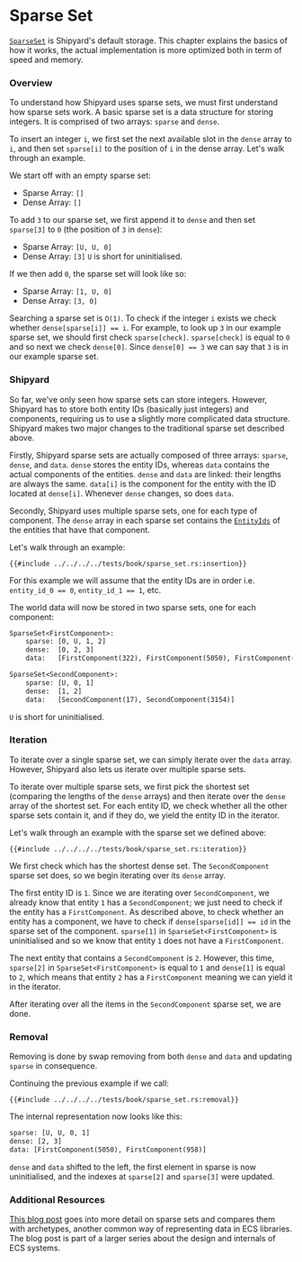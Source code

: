 # Sparse Set

[`SparseSet`][sparseset docs] is Shipyard's default storage. This chapter explains the basics
of how it works, the actual implementation is more optimized both in term of speed and memory.

### Overview

To understand how Shipyard uses sparse sets, we must first understand how sparse sets work.
A basic sparse set is a data structure for storing integers. It is comprised of two
arrays: `sparse` and `dense`.

To insert an integer `i`, we first set the next available slot in the `dense` array to `i`,
and then set `sparse[i]` to the position of `i` in the dense array. Let's walk through
an example.

We start off with an empty sparse set:

- Sparse Array: `[]`
- Dense Array: `[]`

To add `3` to our sparse set, we first append it to `dense` and then set `sparse[3]` to `0`
(the position of `3` in `dense`):

- Sparse Array: `[U, U, 0]`
- Dense Array: `[3]`
  `U` is short for uninitialised.

If we then add `0`, the sparse set will look like so:

- Sparse Array: `[1, U, 0]`
- Dense Array: `[3, 0]`

Searching a sparse set is `O(1)`. To check if the integer `i` exists we check whether
`dense[sparse[i]] == i`. For example, to look up `3` in our example sparse set, we should
first check `sparse[check]`. `sparse[check]` is equal to `0` and so next we check
`dense[0]`. Since `dense[0] == 3` we can say that `3` is in our example sparse set.

### Shipyard

So far, we've only seen how sparse sets can store integers. However, Shipyard has to store both
entity IDs (basically just integers) and components, requiring us to use a slightly more
complicated data structure. Shipyard makes two major changes to the traditional sparse set
described above.

Firstly, Shipyard sparse sets are actually composed of three arrays: `sparse`, `dense`, and
`data`. `dense` stores the entity IDs, whereas `data` contains the actual components of the
entities. `dense` and `data` are linked: their lengths are always the same. `data[i]` is
the component for the entity with the ID located at `dense[i]`. Whenever `dense` changes,
so does `data`.

Secondly, Shipyard uses multiple sparse sets, one for each type of component. The `dense` array
in each sparse set contains the [`EntityIds`][entityid docs] of the entities that have that
component.

Let's walk through an example:

```rust,noplaypen
{{#include ../../../../tests/book/sparse_set.rs:insertion}}
```

For this example we will assume that the entity IDs are in order i.e. `entity_id_0 == 0`, `entity_id_1 == 1`, etc.

The world data will now be stored in two sparse sets, one for each component:

```txt
SparseSet<FirstComponent>:
    sparse: [0, U, 1, 2]
    dense:  [0, 2, 3]
    data:   [FirstComponent(322), FirstComponent(5050), FirstComponent(958)]

SparseSet<SecondComponent>:
    sparse: [U, 0, 1]
    dense:  [1, 2]
    data:   [SecondComponent(17), SecondComponent(3154)]
```

`U` is short for uninitialised.

### Iteration

To iterate over a single sparse set, we can simply iterate over the `data` array.
However, Shipyard also lets us iterate over multiple sparse sets.

To iterate over multiple sparse sets, we first pick the shortest set (comparing the lengths
of the `dense` arrays) and then iterate over the `dense` array of the shortest set. For each
entity ID, we check whether all the other sparse sets contain it, and if they do, we yield
the entity ID in the iterator.

Let's walk through an example with the sparse set we defined above:

```rust,noplaypen
{{#include ../../../../tests/book/sparse_set.rs:iteration}}
```

We first check which has the shortest dense set. The `SecondComponent` sparse set does, so
we begin iterating over its `dense` array.

The first entity ID is `1`. Since we are iterating over `SecondComponent`, we already know
that entity `1` has a `SecondComponent`; we just need to check if the entity has a
`FirstComponent`. As described above, to check whether an entity has a component, we have
to check if `dense[sparse[id]] == id` in the sparse set of the component. `sparse[1]` in
`SparseSet<FirstComponent>` is uninitialised and so we know that entity `1` does not have
a `FirstComponent`.

The next entity that contains a `SecondComponent` is `2`. However, this time, `sparse[2]`
in `SparseSet<FirstComponent>` is equal to `1` and `dense[1]` is equal to `2`, which means
that entity `2` has a `FirstComponent` meaning we can yield it in the iterator.

After iterating over all the items in the `SecondComponent` sparse set, we are done.

### Removal

Removing is done by swap removing from both `dense` and `data` and updating `sparse` in
consequence.

Continuing the previous example if we call:

```rust,noplaypen
{{#include ../../../../tests/book/sparse_set.rs:removal}}
```

The internal representation now looks like this:

```txt
sparse: [U, U, 0, 1]
dense: [2, 3]
data: [FirstComponent(5050), FirstComponent(958)]
```

`dense` and `data` shifted to the left, the first element in sparse is now uninitialised,
and the indexes at `sparse[2]` and `sparse[3]` were updated.

### Additional Resources

[This blog post][skypjack blog post] goes into more detail on sparse sets and compares them
with archetypes, another common way of representing data in ECS libraries. The blog post is
part of a larger series about the design and internals of ECS systems.

[entityid docs]: https://docs.rs/shipyard/latest/shipyard/struct.EntityId.html
[sparseset docs]: https://docs.rs/shipyard/latest/shipyard/struct.SparseSet.html
[skypjack blog post]: https://skypjack.github.io/2019-03-07-ecs-baf-part-2/
